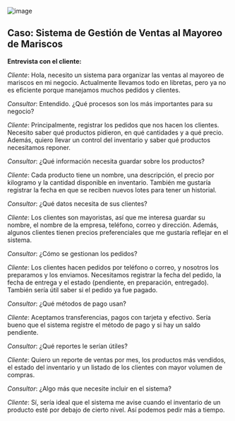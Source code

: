 
![image](https://github.com/user-attachments/assets/01f1ee6c-d6bd-454c-abf1-2c55b79899f5)


## **Caso: Sistema de Gestión de Ventas al Mayoreo de Mariscos**

**Entrevista con el cliente:**

*Cliente*: Hola, necesito un sistema para organizar las ventas al mayoreo de mariscos en mi negocio. Actualmente llevamos todo en libretas, pero ya no es eficiente porque manejamos muchos pedidos y clientes.

*Consultor*: Entendido. ¿Qué procesos son los más importantes para su negocio?

*Cliente*: Principalmente, registrar los pedidos que nos hacen los clientes. Necesito saber qué productos pidieron, en qué cantidades y a qué precio. Además, quiero llevar un control del inventario y saber qué productos necesitamos reponer.

*Consultor*: ¿Qué información necesita guardar sobre los productos?

*Cliente*: Cada producto tiene un nombre, una descripción, el precio por kilogramo y la cantidad disponible en inventario. También me gustaría registrar la fecha en que se reciben nuevos lotes para tener un historial.

*Consultor*: ¿Qué datos necesita de sus clientes?

*Cliente*: Los clientes son mayoristas, así que me interesa guardar su nombre, el nombre de la empresa, teléfono, correo y dirección. Además, algunos clientes tienen precios preferenciales que me gustaría reflejar en el sistema.

*Consultor*: ¿Cómo se gestionan los pedidos?

*Cliente*: Los clientes hacen pedidos por teléfono o correo, y nosotros los preparamos y los enviamos. Necesitamos registrar la fecha del pedido, la fecha de entrega y el estado (pendiente, en preparación, entregado). También sería útil saber si el pedido ya fue pagado.

*Consultor*: ¿Qué métodos de pago usan?

*Cliente*: Aceptamos transferencias, pagos con tarjeta y efectivo. Sería bueno que el sistema registre el método de pago y si hay un saldo pendiente.

*Consultor*: ¿Qué reportes le serían útiles?

*Cliente*: Quiero un reporte de ventas por mes, los productos más vendidos, el estado del inventario y un listado de los clientes con mayor volumen de compras.

*Consultor*: ¿Algo más que necesite incluir en el sistema?

*Cliente*: Sí, sería ideal que el sistema me avise cuando el inventario de un producto esté por debajo de cierto nivel. Así podemos pedir más a tiempo.



